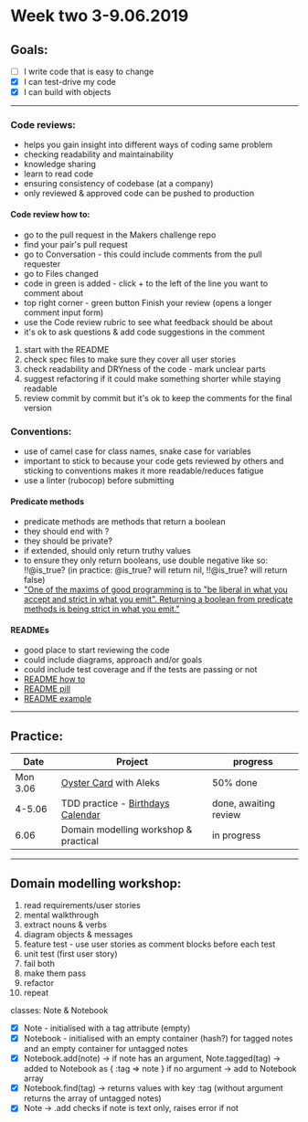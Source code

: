 # Week two 3-9.06.2019

## Goals:

- [ ] I write code that is easy to change  
- [x] I can test-drive my code  
- [x] I can build with objects  

---  

### Code reviews:

- helps you gain insight into different ways of coding same problem
- checking readability and maintainability
- knowledge sharing
- learn to read code
- ensuring consistency of codebase (at a company)
- only reviewed & approved code can be pushed to production

#### Code review how to:
- go to the pull request in the Makers challenge repo
- find your pair's pull request
- go to Conversation - this could include comments from the pull requester 
- go to Files changed
- code in green is added - click + to the left of the line you want to comment about
- top right corner - green button Finish your review (opens a longer comment input form)
- use the Code review rubric to see what feedback should be about
- it's ok to ask questions & add code suggestions in the comment

1. start with the README
2. check spec files to make sure they cover all user stories
3. check readability and DRYness of the code - mark unclear parts
4. suggest refactoring if it could make something shorter while staying readable
5. review commit by commit but it's ok to keep the comments for the final version

### Conventions:

- use of camel case for class names, snake case for variables
- important to stick to because your code gets reviewed by others and sticking to conventions makes it more readable/reduces fatigue
- use a linter (rubocop) before submitting 

#### Predicate methods

- predicate methods are methods that return a boolean
- they should end with ?
- they should be private?
- if extended, should only return truthy values
- to ensure they only return booleans, use double negative like so: !!@is_true? (in practice: @is_true? will return nil, !!@is_true? will return false)
- ["One of the maxims of good programming is to "be liberal in what you accept and strict in what you emit". Returning a boolean from predicate methods is being strict in what you emit."](http://pragmati.st/2012/03/24/the-elements-of-ruby-style-predicate-methods/)

#### READMEs  

- good place to start reviewing the code
- could include diagrams, approach and/or goals
- could include test coverage and if the tests are passing or not
- [README how to](https://medium.com/@meakaakka/a-beginners-guide-to-writing-a-kickass-readme-7ac01da88ab3)
- [README pill](https://github.com/makersacademy/course/blob/master/pills/readmes.md)
- [README example](https://github.com/matiassingers/awesome-readme)  

---  

## Practice:

Date | Project | progress
--- | --- | ---
Mon 3.06 | [Oyster Card](https://github.com/aniasobo/oystercard1) with Aleks | 50% done
4-5.06 | TDD practice - [Birthdays Calendar](https://github.com/aniasobo/birthdaycal) | done, awaiting review
6.06 | Domain modelling workshop & practical | in progress

---

## Domain modelling workshop:  

1. read requirements/user stories
2. mental walkthrough
3. extract nouns & verbs
4. diagram objects & messages
5. feature test - use user stories as comment blocks before each test
6. unit test (first user story) 
7. fail both
8. make them pass
9. refactor
10. repeat

classes: Note & Notebook
- [x] Note - initialised with a tag attribute (empty)
- [x] Notebook - initialised with an empty container (hash?) for tagged notes and an empty container for untagged notes
- [x] Notebook.add(note) -> if note has an argument, Note.tagged(tag) -> added to Notebook as { :tag => note } if no argument -> add to Notebook array
- [x] Notebook.find(tag) -> returns values with key :tag (without argument returns the array of untagged notes)
- [x] Note -> .add checks if note is text only, raises error if not